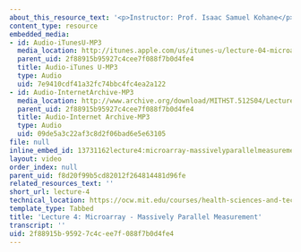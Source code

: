 ```yaml
---
about_this_resource_text: '<p>Instructor: Prof. Isaac Samuel Kohane</p>'
content_type: resource
embedded_media:
- id: Audio-iTunesU-MP3
  media_location: http://itunes.apple.com/us/itunes-u/lecture-04-microarray-massi/id341598228?i=63739264
  parent_uid: 2f88915b95927c4cee7f088f7b0d4fe4
  title: Audio-iTunes U-MP3
  type: Audio
  uid: 7e9410cdf41a32fc74bbc4fc4ea2a122
- id: Audio-InternetArchive-MP3
  media_location: http://www.archive.org/download/MITHST.512S04/Lecture4-16k.mp3
  parent_uid: 2f88915b95927c4cee7f088f7b0d4fe4
  title: Audio-Internet Archive-MP3
  type: Audio
  uid: 09de5a3c22af3c8d2f06bad6e5e63105
file: null
inline_embed_id: 13731162lecture4:microarray-massivelyparallelmeasurement72838826
layout: video
order_index: null
parent_uid: f8d20f99b5cd82012f264814481d96fe
related_resources_text: ''
short_url: lecture-4
technical_location: https://ocw.mit.edu/courses/health-sciences-and-technology/hst-512-genomic-medicine-spring-2004/audio-lectures/lecture-4
template_type: Tabbed
title: 'Lecture 4: Microarray - Massively Parallel Measurement'
transcript: ''
uid: 2f88915b-9592-7c4c-ee7f-088f7b0d4fe4
---
```

